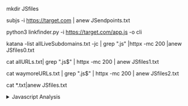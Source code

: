 mkdir JSfiles

subjs -i https://target.com | anew JSendpoints.txt

python3 linkfinder.py -i https://target.com/app.js -o cli

katana -list allLiveSubdomains.txt -jc | grep "\.js" |httpx -mc 200  |anew JSfiles0.txt

cat allURLs.txt| grep ".js$" | httpx -mc 200 | anew JSfiles1.txt 

cat waymoreURLs.txt | grep ".js$" | httpx -mc 200 | anew JSfiles2.txt 

cat *.txt|anew JSfiles.txt




<details>
## <summary>Javascript Analysis</summary>
    
        1- use mantra to get api , passwords , keys ...
         cat js.txt | mantra  | tee -a mantra.txt
        2- use nuclei to search for secrets 
         nuclei -l js.txt -t nuclei-templates/http/exposures/ -o nucleijs.txt
        
        if found google api key then use tool google.sh  and see if api valid or not
        google.sh AIz.............
    
    	
     	- wayback
    	- gospider
    	- katana
    	=> allurls.txt
    	
    	1- Use Mantra => for api keys
    	
    	2- Use jsluice => for secrets and urls =>  jsluice urls player.js
    						     jsluice secrets player.js
    	 for i in $(ls);do jsluice secrets $i;done
    	
    	3- Use nuclei  => nuclei-tempates/http/exposures/
    	 nuclei -l js.txt -t /root/nuclei-templates/http/exposures/ -mhe 4
    	4- analyze the code with js beaty in visual studio code 


</details>


